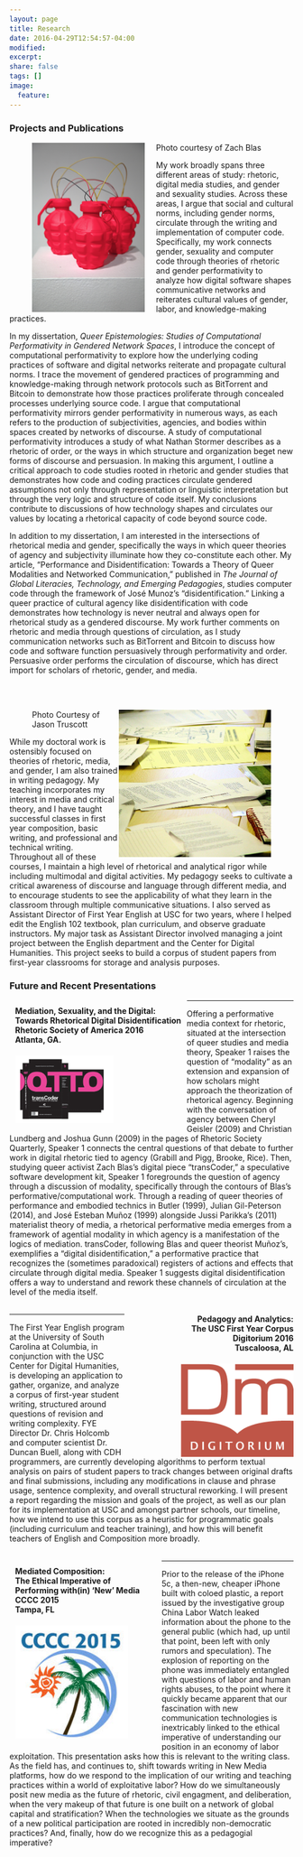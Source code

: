 ```yaml
---
layout: page
title: Research
date: 2016-04-29T12:54:57-04:00
modified:
excerpt:
share: false
tags: []
image:
  feature:
---
```


<h3>Projects and Publications</h3>

<figure>
<img src="blas.jpg" style="float: left; width: 200px; height: auto; margin-right: 20px;" />
<figcaption>Photo courtesy of Zach Blas</figcaption>
</figure>


My work broadly spans three different areas of study: rhetoric, digital media studies, and gender and sexuality studies. Across these areas, I argue that social and cultural norms, including gender norms, circulate through the writing and implementation of computer code. Specifically, my work connects gender, sexuality and computer code through theories of rhetoric and gender performativity to analyze how digital software shapes communicative networks and reiterates cultural values of gender, labor, and knowledge-making practices. 

In my dissertation, *Queer Epistemologies: Studies of Computational Performativity in Gendered Network Spaces*, I introduce the concept of computational performativity to explore how the underlying coding practices of software and digital networks reiterate and propagate cultural norms. I trace the movement of gendered practices of programming and knowledge-making through network protocols such as BitTorrent and Bitcoin to demonstrate how those practices proliferate through concealed processes underlying source code. I argue that computational performativity mirrors gender performativity in numerous ways, as each refers to the production of subjectivities, agencies, and bodies within spaces created by networks of discourse. A study of computational performativity introduces a study of what Nathan Stormer describes as a rhetoric of order, or the ways in which structure and organization beget new forms of discourse and persuasion. In making this argument, I outline a critical approach to code studies rooted in rhetoric and gender studies that demonstrates how code and coding practices circulate gendered assumptions not only through representation or linguistic interpretation but through the very logic and structure of code itself. My conclusions contribute to discussions of how technology shapes and circulates our values by locating a rhetorical capacity of code beyond source code. 

In addition to my dissertation, I am interested in the intersections of rhetorical media and gender, specifically the ways in which queer theories of agency and subjectivity illuminate how they co-constitute each other. My article, “Performance and Disidentification: Towards a Theory of Queer Modalities and Networked Communication,” published in *The Journal of Global Literacies, Technology, and Emerging Pedagogies*, studies computer code through the framework of José Munoz’s “disidentification.” Linking a queer practice of cultural agency like disidentification with code demonstrates how technology is never neutral and always open for rhetorical study as a gendered discourse. My work further comments on rhetoric and media through questions of circulation, as I study communication networks such as BitTorrent and Bitcoin to discuss how code and software function persuasively through performativity and order. Persuasive order performs the circulation of discourse, which has direct import for scholars of rhetoric, gender, and media.

<br /><br />


<figure>
<img src="papers.jpg" style="float: right; width: 270px; height: auto; " alt="Jason Truscott" />
<figcaption>Photo Courtesy of Jason Truscott</figcaption>
</figure>
While my doctoral work is ostensibly focused on theories of rhetoric, media, and gender, I am also trained in writing pedagogy. My teaching incorporates my interest in media and critical theory, and I have taught successful classes in first year composition, basic writing, and professional and technical writing. Throughout all of these courses, I maintain a high level of rhetorical and analytical rigor while including multimodal and digital activities. My pedagogy seeks to cultivate a critical awareness of discourse and language through different media, and to encourage students to see the applicability of what they learn in the classroom through multiple communicative situations. I also served as Assistant Director of First Year English at USC for two years, where I helped edit the English 102 textbook, plan curriculum, and observe graduate instructors. My major task as Assistant Director involved managing a joint project between the English department and the Center for Digital Humanities. This project seeks to build a corpus of student papers from first-year classrooms for storage and analysis purposes. 


<h3>Future and Recent Presentations</h3>
<strong style="float: left; padding: 10px;">Mediation, Sexuality, and the Digital:<br /> Towards Rhetorical Digital Disidentification <br /> Rhetoric Society of America 2016 <br /> Atlanta, GA.
<br />
<img src="tC_box.png" style="float: left; width: 175px; height: auto; margin-top: 20px;" />
</strong>
<hr />
Offering a performative media context for rhetoric, situated at the intersection of queer studies and media theory, Speaker 1 raises the question of “modality” as an extension and expansion of how scholars might approach the theorization of rhetorical agency. Beginning with the conversation of agency between Cheryl Geisler (2009) and Christian Lundberg and Joshua Gunn (2009) in the pages of Rhetoric Society Quarterly, Speaker 1 connects the central questions of that debate to further work in digital rhetoric tied to agency (Grabill and Pigg, Brooke, Rice). Then, studying queer activist Zach Blas’s digital piece “transCoder,” a speculative software development kit, Speaker 1 foregrounds the question of agency through a discussion of modality, specifically through the contours of Blas’s performative/computational work. Through a reading of queer theories of performance and embodied technics in Butler (1999), Julian Gil-Peterson (2014), and José Esteban Muñoz (1999) alongside Jussi Parikka’s (2011) materialist theory of media, a rhetorical performative media emerges from a framework of agential modality in which agency is a manifestation of the logics of mediation. transCoder, following Blas and queer theorist Muñoz’s, exemplifies a “digital disidentification,” a performative practice that recognizes the (sometimes paradoxical) registers of actions and effects that circulate through digital media. Speaker 1 suggests digital disidentification offers a way to understand and rework these channels of circulation at the level of the media itself. 
<br /><br />

<strong style="float: right; text-align: right; width: 300px;">Pedagogy and Analytics:<br /> The USC First Year Corpus<br /> Digitorium 2016<br /> Tuscaloosa, AL
<br />
<a href="syllabus.pdf"><img src="dm.png" style="float: right; width: 200px; height: auto; margin-top: 20px;" /></a></strong>
<hr />
<a href=""><img src="" /></a>The First Year English program at the University of South Carolina at Columbia, in conjunction with the USC Center for Digital Humanities, is developing an application to gather, organize, and analyze a corpus of first-year student writing, structured around questions of revision and writing complexity. FYE Director Dr. Chris Holcomb and computer scientist Dr. Duncan Buell, along with CDH programmers, are currently developing algorithms to perform textual analysis on pairs of student papers to track changes between original drafts and final submissions, including any modifications in clause and phrase usage, sentence complexity, and overall structural reworking. I will present a report regarding the mission and goals of the project, as well as our plan for its implementation at USC and amongst partner schools, our timeline, how we intend to use this corpus as a heuristic for programmatic goals (including curriculum and teacher training), and how this will benefit teachers of English and Composition more broadly.
<br /><br />

<strong style="float: left; padding: 10px; width: 250px;">Mediated Composition:<br /> The Ethical Imperative of Performing with(in)
‘New’ Media<br /> CCCC 2015<br /> Tampa, FL
<br />
<img src="c.jpeg" style="float: left; width: 200px; height: auto; margin-top: 20px;" />
</strong>
<hr />
Prior to the release of the iPhone 5c, a then-new, cheaper iPhone built with coloed plastic, a report issued by the investigative group China Labor Watch leaked information about the phone to the general public (which had, up until that point, been left with only rumors and speculation). The explosion of reporting on the phone was immediately entangled with questions of labor and human rights abuses, to the point where it quickly became apparent that our fascination with new communication technologies is inextricably linked to the ethical imperative of understanding our position in an economy of labor exploitation. This presentation asks how this is relevant to the writing class. As the field has, and continues to, shift towards writing in New Media platforms, how do we respond to the implication of our writing and teaching practices within a world of exploitative labor? How do we simultaneously posit new media as the future of rhetoric, civil engagment, and deliberation, when the very makeup of that future is one built on a network of global capital and stratification? When the technologies we situate as the grounds of a new political participation are rooted in incredibly non-democratic practices? And, finally, how do we recognize this as a pedagogial imperative? 
<br /><br />

